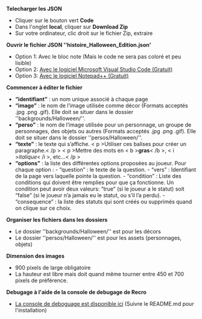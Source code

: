 **Telecharger les JSON**
- Cliquer sur le bouton vert **Code**
- Dans l'onglet **local**, cliquer sur **Download Zip**
- Sur votre ordinateur, clic droit sur le fichier Zip, extraire

**Ouvrir le fichier JSON ''histoire_Halloween_Edition.json'**
- Option 1: Avec le bloc note (Mais le code ne sera pas coloré et peu lisible)
- Option 2: [Avec le logiciel Microsoft Visual Studio Code (Gratuit)](https://code.visualstudio.com/)
- Option 3: [Avec le logiciel Notepad++ (Gratuit)](https://notepad-plus-plus.org/downloads/)

**Commencer à éditer le fichier**
- **“identifiant”** : un nom unique associé à chaque page
- **“image”** : le nom de l’image utilisée comme décor (Formats acceptés .jpg .png .gif). Elle doit se situer dans le dossier ''backgrounds/Halloween/''.
- **“perso”** : le nom de l’image utilisée pour un personnage, un groupe de personnages, des objets ou autres (Formats acceptés .jpg .png .gif). Elle doit se situer dans le dossier ''persos/Halloween/''.
- **“texte”** : le texte qui s’affiche. < p >Utiliser ces balises pour créer un paragraphe.< /p > < p >Mettre des mots en < b >**gras**< /b >, < i >*italique*< /i >, etc…< /p >
- **“options”** : la liste des différentes options proposées au joueur. Pour chaque option :
      - “question” : le texte de la question.
      - “vers” : Identifiant de la page vers laquelle pointe la question.
      - “condition” : Liste des conditions qui doivent être remplies pour que ça fonctionne. Un condition peut avoir deux valeurs: “true” (si le joueur a le statut) soit “false” (si le joueur n’a jamais eu le statut, ou s’il l’a perdu).
      - “consequence” : la liste des statuts qui sont créés ou supprimés quand on clique sur ce choix.

**Organiser les fichiers dans les dossiers**
- Le dossier ''backgrounds/Halloween/'' est pour les décors
- Le dossier ''persos/Halloween/'' est pour les assets (personnages, objets)

**Dimension des images**
- 900 pixels de large obligatoire
- La hauteur est libre mais doit quand même tourner entre 450 et 700 pixels de préférence.

**Debugage à l'aide de la console de debugage de Recro**
- [La console de deboguage est disponible ici](https://github.com/Grinouille/dating-lubien) (Suivre le README.md pour l'installation)
